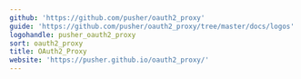 ```yaml
---
github: 'https://github.com/pusher/oauth2_proxy'
guide: 'https://github.com/pusher/oauth2_proxy/tree/master/docs/logos'
logohandle: pusher_oauth2_proxy
sort: oauth2_proxy
title: OAuth2_Proxy
website: 'https://pusher.github.io/oauth2_proxy/'
---
```

